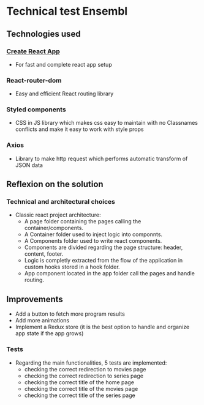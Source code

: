 # Technical test Ensembl

## Technologies used

### [Create React App](https://github.com/facebook/create-react-app)

- For fast and complete react app setup

### React-router-dom

- Easy and efficient React routing library

### Styled components

- CSS in JS library which makes css easy to maintain with no Classnames conflicts and make it easy to work with style props

### Axios

- Library to make http request which performs automatic transform of JSON data

## Reflexion on the solution

### Technical and architectural choices

- Classic react project architecture:
  - A page folder containing the pages calling the container/components.
  - A Container folder used to inject logic into componnts.
  - A Components folder used to write react components.
  - Components are divided regarding the page structure: header, content, footer.
  - Logic is completly extracted from the flow of the application in custom hooks stored in a hook folder.
  - App component located in the app folder call the pages and handle routing.

## Improvements

- Add a button to fetch more program results
- Add more animations
- Implement a Redux store (it is the best option to handle and organize app state if the app grows)

### Tests

- Regarding the main functionalities, 5 tests are implemented:
  - checking the correct redirection to movies page
  - checking the correct redirection to series page
  - checking the correct title of the home page
  - checking the correct title of the movies page
  - checking the correct title of the series page
